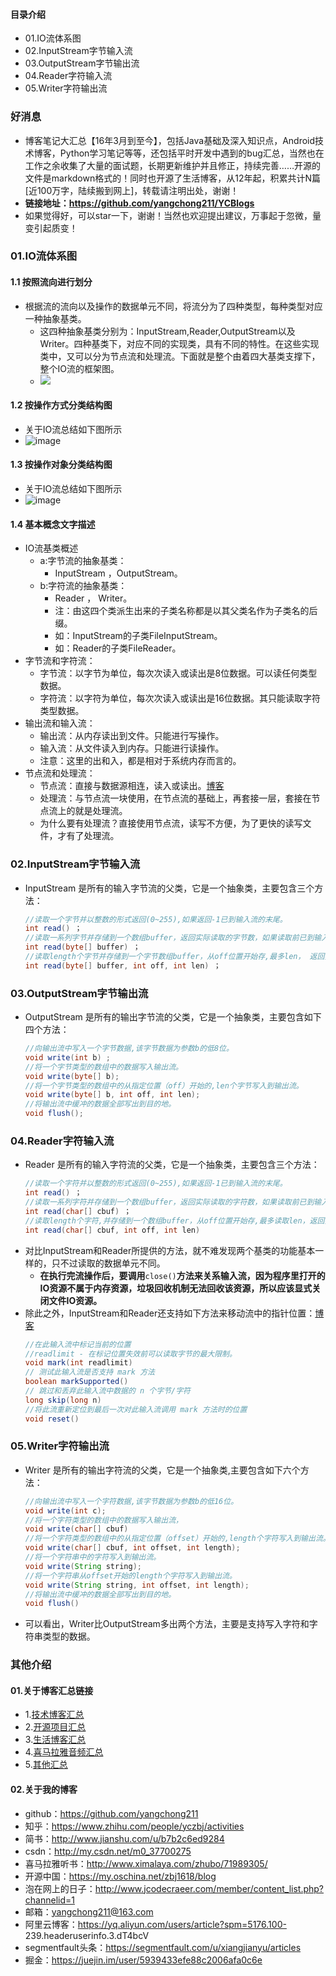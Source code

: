 #### 目录介绍
- 01.IO流体系图
- 02.InputStream字节输入流
- 03.OutputStream字节输出流
- 04.Reader字符输入流
- 05.Writer字符输出流


### 好消息
- 博客笔记大汇总【16年3月到至今】，包括Java基础及深入知识点，Android技术博客，Python学习笔记等等，还包括平时开发中遇到的bug汇总，当然也在工作之余收集了大量的面试题，长期更新维护并且修正，持续完善……开源的文件是markdown格式的！同时也开源了生活博客，从12年起，积累共计N篇[近100万字，陆续搬到网上]，转载请注明出处，谢谢！
- **链接地址：https://github.com/yangchong211/YCBlogs**
- 如果觉得好，可以star一下，谢谢！当然也欢迎提出建议，万事起于忽微，量变引起质变！



### 01.IO流体系图
#### 1.1 按照流向进行划分
- 根据流的流向以及操作的数据单元不同，将流分为了四种类型，每种类型对应一种抽象基类。
    - 这四种抽象基类分别为：InputStream,Reader,OutputStream以及Writer。四种基类下，对应不同的实现类，具有不同的特性。在这些实现类中，又可以分为节点流和处理流。下面就是整个由着四大基类支撑下，整个IO流的框架图。  
    - ![](http://upload-images.jianshu.io/upload_images/3985563-38c3ea4562d6dbe3.png?imageMogr2/auto-orient/strip|imageView2/2/w/1240)  


#### 1.2 按操作方式分类结构图
- 关于IO流总结如下图所示
- ![image](https://upload-images.jianshu.io/upload_images/4432347-ddbc1b96f5ccb688.png?imageMogr2/auto-orient/strip%7CimageView2/2/w/1240)

#### 1.3 按操作对象分类结构图
- 关于IO流总结如下图所示
- ![image](https://upload-images.jianshu.io/upload_images/4432347-1ce768b945041ce8.png?imageMogr2/auto-orient/strip%7CimageView2/2/w/1240)


#### 1.4 基本概念文字描述
- IO流基类概述
	* a:字节流的抽象基类：
		* InputStream ，OutputStream。
	* b:字符流的抽象基类：
		* Reader ， Writer。
		* 注：由这四个类派生出来的子类名称都是以其父类名作为子类名的后缀。
		* 如：InputStream的子类FileInputStream。
		* 如：Reader的子类FileReader。
- 字节流和字符流：
    - 字节流：以字节为单位，每次次读入或读出是8位数据。可以读任何类型数据。
    - 字符流：以字符为单位，每次次读入或读出是16位数据。其只能读取字符类型数据。
- 输出流和输入流：
    - 输出流：从内存读出到文件。只能进行写操作。
    - 输入流：从文件读入到内存。只能进行读操作。
    - 注意：这里的出和入，都是相对于系统内存而言的。
- 节点流和处理流：
    - 节点流：直接与数据源相连，读入或读出。[博客](https://github.com/yangchong211/YCBlogs)
    - 处理流：与节点流一块使用，在节点流的基础上，再套接一层，套接在节点流上的就是处理流。
    - 为什么要有处理流？直接使用节点流，读写不方便，为了更快的读写文件，才有了处理流。



### 02.InputStream字节输入流
- InputStream 是所有的输入字节流的父类，它是一个抽象类，主要包含三个方法：
    ``` java
    //读取一个字节并以整数的形式返回(0~255),如果返回-1已到输入流的末尾。 
    int read() ； 
    //读取一系列字节并存储到一个数组buffer，返回实际读取的字节数，如果读取前已到输入流的末尾返回-1。 
    int read(byte[] buffer) ； 
    //读取length个字节并存储到一个字节数组buffer，从off位置开始存,最多len， 返回实际读取的字节数，如果读取前以到输入流的末尾返回-1。 
    int read(byte[] buffer, int off, int len) ；
    ```



### 03.OutputStream字节输出流
- OutputStream 是所有的输出字节流的父类，它是一个抽象类，主要包含如下四个方法：
    ``` java
    //向输出流中写入一个字节数据,该字节数据为参数b的低8位。 
    void write(int b) ; 
    //将一个字节类型的数组中的数据写入输出流。 
    void write(byte[] b); 
    //将一个字节类型的数组中的从指定位置（off）开始的,len个字节写入到输出流。 
    void write(byte[] b, int off, int len); 
    //将输出流中缓冲的数据全部写出到目的地。 
    void flush();
    ```




### 04.Reader字符输入流
- Reader 是所有的输入字符流的父类，它是一个抽象类，主要包含三个方法：
    ``` java
    //读取一个字符并以整数的形式返回(0~255),如果返回-1已到输入流的末尾。 
    int read() ； 
    //读取一系列字符并存储到一个数组buffer，返回实际读取的字符数，如果读取前已到输入流的末尾返回-1。 
    int read(char[] cbuf) ； 
    //读取length个字符,并存储到一个数组buffer，从off位置开始存,最多读取len，返回实际读取的字符数，如果读取前以到输入流的末尾返回-1。 
    int read(char[] cbuf, int off, int len)
    ```
- 对比InputStream和Reader所提供的方法，就不难发现两个基类的功能基本一样的，只不过读取的数据单元不同。
    - **在执行完流操作后，要调用**`close()`**方法来关系输入流，因为程序里打开的IO资源不属于内存资源，垃圾回收机制无法回收该资源，所以应该显式关闭文件IO资源。**
- 除此之外，InputStream和Reader还支持如下方法来移动流中的指针位置：[博客](https://github.com/yangchong211/YCBlogs)
    ``` java
    //在此输入流中标记当前的位置
    //readlimit - 在标记位置失效前可以读取字节的最大限制。
    void mark(int readlimit)
    // 测试此输入流是否支持 mark 方法
    boolean markSupported()
    // 跳过和丢弃此输入流中数据的 n 个字节/字符
    long skip(long n)
    //将此流重新定位到最后一次对此输入流调用 mark 方法时的位置
    void reset()
    ```



### 05.Writer字符输出流
- Writer 是所有的输出字符流的父类，它是一个抽象类,主要包含如下六个方法：
    ``` java
    //向输出流中写入一个字符数据,该字节数据为参数b的低16位。 
    void write(int c); 
    //将一个字符类型的数组中的数据写入输出流， 
    void write(char[] cbuf) 
    //将一个字符类型的数组中的从指定位置（offset）开始的,length个字符写入到输出流。 
    void write(char[] cbuf, int offset, int length); 
    //将一个字符串中的字符写入到输出流。 
    void write(String string); 
    //将一个字符串从offset开始的length个字符写入到输出流。 
    void write(String string, int offset, int length); 
    //将输出流中缓冲的数据全部写出到目的地。 
    void flush()
    ```
- 可以看出，Writer比OutputStream多出两个方法，主要是支持写入字符和字符串类型的数据。




### 其他介绍
#### 01.关于博客汇总链接
- 1.[技术博客汇总](https://www.jianshu.com/p/614cb839182c)
- 2.[开源项目汇总](https://blog.csdn.net/m0_37700275/article/details/80863574)
- 3.[生活博客汇总](https://blog.csdn.net/m0_37700275/article/details/79832978)
- 4.[喜马拉雅音频汇总](https://www.jianshu.com/p/f665de16d1eb)
- 5.[其他汇总](https://www.jianshu.com/p/53017c3fc75d)



#### 02.关于我的博客
- github：https://github.com/yangchong211
- 知乎：https://www.zhihu.com/people/yczbj/activities
- 简书：http://www.jianshu.com/u/b7b2c6ed9284
- csdn：http://my.csdn.net/m0_37700275
- 喜马拉雅听书：http://www.ximalaya.com/zhubo/71989305/
- 开源中国：https://my.oschina.net/zbj1618/blog
- 泡在网上的日子：http://www.jcodecraeer.com/member/content_list.php?channelid=1
- 邮箱：yangchong211@163.com
- 阿里云博客：https://yq.aliyun.com/users/article?spm=5176.100- 239.headeruserinfo.3.dT4bcV
- segmentfault头条：https://segmentfault.com/u/xiangjianyu/articles
- 掘金：https://juejin.im/user/5939433efe88c2006afa0c6e
































